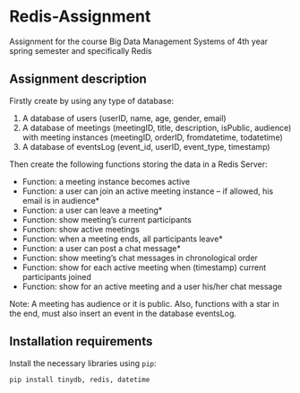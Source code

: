 # Redis-Assignment
Assignment for the course Big Data Management Systems of 4th year spring semester and specifically Redis

## Assignment description

Firstly create by using any type of database:

1. A database of users (userID, name, age, gender, email)
2. A database of meetings (meetingID, title, description, isPublic, audience) with meeting instances (meetingID, orderID, fromdatetime, todatetime) 
3. A database of eventsLog (event_id, userID, event_type, timestamp)

Then create the following functions storing the data in a Redis Server:
* Function: a meeting instance becomes active
* Function: a user can join an active meeting instance – if allowed, his email is in audience*
* Function: a user can leave a meeting*
* Function: show meeting’s current participants
* Function: show active meetings
* Function: when a meeting ends, all participants leave*
* Function: a user can post a chat message*
* Function: show meeting’s chat messages in chronological order
* Function: show for each active meeting when (timestamp) current participants joined
* Function: show for an active meeting and a user his/her chat message

Note: A meeting has audience or it is public. Also, functions with a star in the end, must also insert an event in the database eventsLog.

## Installation requirements
Install the necessary libraries using `pip`:

    pip install tinydb, redis, datetime

## Running Application
1. Open the `redis-server.exe` window-server
2. Run the command `python main.py` from cmd
3. Choose from the displayed menu the corresponding function

